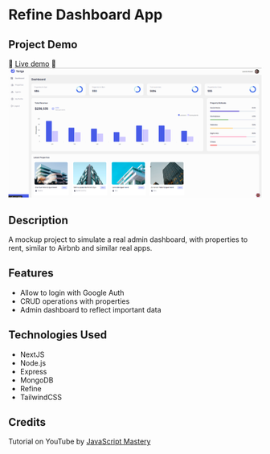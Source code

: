 # Refine Dashboard App
## Project Demo
🔵 [Live demo](https://refine-dashboard-lr.netlify.app/) 🔵
![Project Demo](./asset/yariga.png)

## Description
A mockup project to simulate a real admin dashboard, with properties to rent, similar to Airbnb and similar real apps.

## Features
- Allow to login with Google Auth
- CRUD operations with properties
- Admin dashboard to reflect important data

## Technologies Used
- NextJS
- Node.js
- Express
- MongoDB
- Refine
- TailwindCSS

## Credits
Tutorial on YouTube by [JavaScript Mastery](https://www.youtube.com/watch?v=k4lHXIzCEkM)